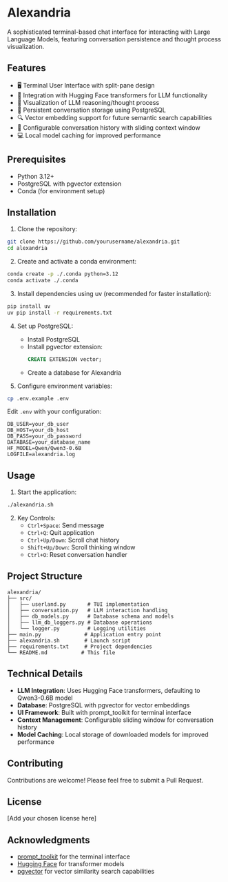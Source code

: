 # Alexandria

A sophisticated terminal-based chat interface for interacting with Large Language Models, featuring conversation persistence and thought process visualization.

## Features

- 🖥️ Terminal User Interface with split-pane design
- 🤖 Integration with Hugging Face transformers for LLM functionality
- 💭 Visualization of LLM reasoning/thought process
- 💾 Persistent conversation storage using PostgreSQL
- 🔍 Vector embedding support for future semantic search capabilities
- 📜 Configurable conversation history with sliding context window
- 💻 Local model caching for improved performance

## Prerequisites

- Python 3.12+
- PostgreSQL with pgvector extension
- Conda (for environment setup)

## Installation

1. Clone the repository:
```bash
git clone https://github.com/yourusername/alexandria.git
cd alexandria
```

2. Create and activate a conda environment:
```bash
conda create -p ./.conda python=3.12
conda activate ./.conda
```

3. Install dependencies using uv (recommended for faster installation):
```bash
pip install uv
uv pip install -r requirements.txt
```

4. Set up PostgreSQL:
   - Install PostgreSQL
   - Install pgvector extension:
     ```sql
     CREATE EXTENSION vector;
     ```
   - Create a database for Alexandria

5. Configure environment variables:
```bash
cp .env.example .env
```

Edit `.env` with your configuration:
```
DB_USER=your_db_user
DB_HOST=your_db_host
DB_PASS=your_db_password
DATABASE=your_database_name
HF_MODEL=Qwen/Qwen3-0.6B
LOGFILE=alexandria.log
```

## Usage

1. Start the application:
```bash
./alexandria.sh
```

2. Key Controls:
   - `Ctrl+Space`: Send message
   - `Ctrl+Q`: Quit application
   - `Ctrl+Up/Down`: Scroll chat history
   - `Shift+Up/Down`: Scroll thinking window
   - `Ctrl+O`: Reset conversation handler

## Project Structure

```
alexandria/
├── src/
│   ├── userland.py       # TUI implementation
│   ├── conversation.py   # LLM interaction handling
│   ├── db_models.py      # Database schema and models
│   ├── llm_db_loggers.py # Database operations
│   └── logger.py         # Logging utilities
├── main.py              # Application entry point
├── alexandria.sh        # Launch script
├── requirements.txt     # Project dependencies
└── README.md           # This file
```

## Technical Details

- **LLM Integration**: Uses Hugging Face transformers, defaulting to Qwen3-0.6B model
- **Database**: PostgreSQL with pgvector for vector embeddings
- **UI Framework**: Built with prompt_toolkit for terminal interface
- **Context Management**: Configurable sliding window for conversation history
- **Model Caching**: Local storage of downloaded models for improved performance

## Contributing

Contributions are welcome! Please feel free to submit a Pull Request.

## License

[Add your chosen license here]

## Acknowledgments

- [prompt_toolkit](https://github.com/prompt-toolkit/python-prompt-toolkit) for the terminal interface
- [Hugging Face](https://huggingface.co/) for transformer models
- [pgvector](https://github.com/pgvector/pgvector) for vector similarity search capabilities
